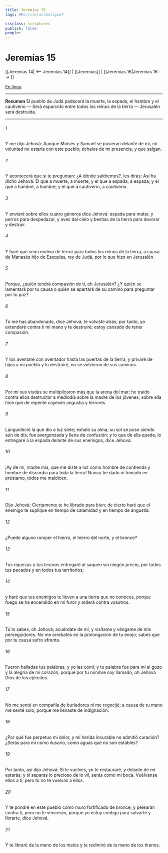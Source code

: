 ```yaml
---
title: Jeremías 15
tags: #Escrituras\AntiguoT

cssclass: scriptures
publish: false
people:
---
```


# Jeremías 15
[[Jeremías 14| <-- Jeremías 14]] | [[Jeremías]] | [[Jeremías 16|Jeremías 16 --> ]]

[En línea](https://churchofjesuschrist.org/study/scriptures/ot/jer/15?lang=spa)

---
__Resumen__
El pueblo de Judá padecerá la muerte, la espada, el hambre y el cautiverio — Será esparcido entre todos los reinos de la tierra — Jerusalén será destruida.

---
###### 1 
Y me dijo Jehová: Aunque Moisés y Samuel se pusieran delante de mí, mi voluntad no estaría con este pueblo; échalos de mi presencia, y que salgan.

###### 2 
Y acontecerá que si te preguntan: ¿A dónde saldremos?, les dirás: Así ha dicho Jehová: El que a muerte, a muerte; y el que a espada, a espada; y el que a hambre, a hambre; y el que a cautiverio, a cautiverio.

###### 3 
Y enviaré sobre ellos cuatro géneros  dice Jehová: espada para matar, y perros para despedazar, y aves del cielo y bestias de la tierra para devorar y destruir.

###### 4 
Y haré que sean motivo de terror para todos los reinos de la tierra, a causa de Manasés hijo de Ezequías, rey de Judá, por lo que hizo en Jerusalén.

###### 5 
Porque, ¿quién tendrá compasión de ti, oh Jerusalén? ¿Y quién se lamentará por tu causa o quién se apartará de su camino para preguntar por tu paz?

###### 6 
Tú me has abandonado, dice Jehová; te volviste atrás; por tanto, yo extenderé contra ti mi mano y te destruiré; estoy cansado de tener compasión.

###### 7 
Y los aventaré con aventador hasta las puertas de la tierra, y privaré de hijos a mi pueblo y lo destruiré,  no se volvieron de sus caminos.

###### 8 
Por mí sus viudas se multiplicaron más que la arena del mar; he traído contra ellos destructor a mediodía sobre la madre de los jóvenes; sobre ella hice que de repente cayesen angustia y terrores.

###### 9 
Languideció la que dio a luz siete; exhaló su alma; su sol se puso siendo aún de día; fue avergonzada y llena de confusión; y lo que de ella quede, lo entregaré a la espada delante de sus enemigos, dice Jehová.

###### 10 
¡Ay de mí, madre mía, que me diste a luz como hombre de contienda y hombre de discordia para toda la tierra! Nunca he dado ni tomado en préstamo,  todos me maldicen.

###### 11 
Dijo Jehová: Ciertamente te he librado para bien; de cierto haré que el enemigo te suplique en tiempo de calamidad y en tiempo de angustia.

###### 12 
¿Puede alguno romper el hierro, el hierro del norte, y el bronce?

###### 13 
Tus riquezas y tus tesoros entregaré al saqueo sin ningún precio, por todos tus pecados y en todos tus territorios;

###### 14 
y haré que tus enemigos te lleven a una tierra que no conoces, porque fuego se ha encendido en mi furor y arderá contra vosotros.

###### 15 
Tú lo sabes, oh Jehová; acuérdate de mí, y visítame y véngame de mis perseguidores. No me arrebates en la prolongación de tu enojo; sabes que por tu causa sufro afrenta.

###### 16 
Fueron halladas tus palabras, y yo las comí; y tu palabra fue para mí el gozo y la alegría de mi corazón, porque por tu nombre soy llamado, oh Jehová Dios de los ejércitos.

###### 17 
No me senté en compañía de burladores ni me regocijé; a causa de tu mano me senté solo, porque me llenaste de indignación.

###### 18 
¿Por qué fue perpetuo mi dolor, y mi herida incurable no admitió curación? ¿Serás para mí como  ilusorio, como aguas que no son estables?

###### 19 
Por tanto, así dijo Jehová: Si te vuelves, yo te restauraré, y delante de mí estarás; y si separas lo precioso de lo vil, serás como mi boca. Vuélvanse ellos a ti, pero tú no te vuelvas a ellos.

###### 20 
Y te pondré en este pueblo como muro fortificado de bronce; y pelearán contra ti, pero no te vencerán, porque yo estoy contigo para salvarte y librarte, dice Jehová.

###### 21 
Y te libraré de la mano de los malos y te redimiré de la mano de los tiranos.

